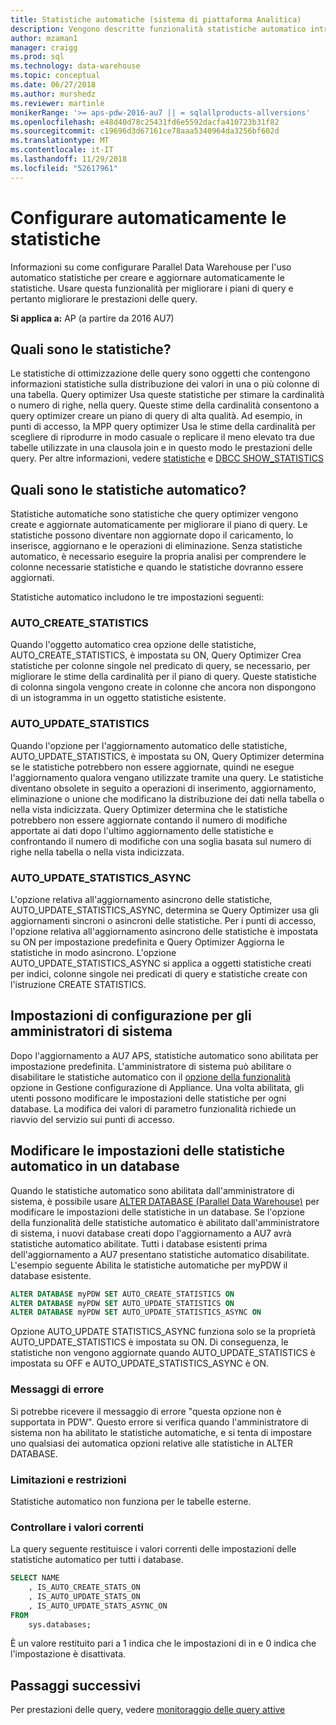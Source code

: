 ```yaml
---
title: Statistiche automatiche (sistema di piattaforma Analitica)
description: Vengono descritte funzionalità statistiche automatico introdotta in AU7 sistema di piattaforma Analitica.
author: mzaman1
manager: craigg
ms.prod: sql
ms.technology: data-warehouse
ms.topic: conceptual
ms.date: 06/27/2018
ms.author: murshedz
ms.reviewer: martinle
monikerRange: '>= aps-pdw-2016-au7 || = sqlallproducts-allversions'
ms.openlocfilehash: e48d40d78c25431fd6e5592dacfa410723b31f82
ms.sourcegitcommit: c19696d3d67161ce78aaa5340964da3256bf602d
ms.translationtype: MT
ms.contentlocale: it-IT
ms.lasthandoff: 11/29/2018
ms.locfileid: "52617961"
---
```

# <a name="configure-auto-statistics"></a>Configurare automaticamente le statistiche

Informazioni su come configurare Parallel Data Warehouse per l'uso automatico statistiche per creare e aggiornare automaticamente le statistiche.  Usare questa funzionalità per migliorare i piani di query e pertanto migliorare le prestazioni delle query.

**Si applica a:** AP (a partire da 2016 AU7)

## <a name="what-are-statistics"></a>Quali sono le statistiche?
Le statistiche di ottimizzazione delle query sono oggetti che contengono informazioni statistiche sulla distribuzione dei valori in una o più colonne di una tabella. Query optimizer Usa queste statistiche per stimare la cardinalità o numero di righe, nella query. Queste stime della cardinalità consentono a query optimizer creare un piano di query di alta qualità. Ad esempio, in punti di accesso, la MPP query optimizer Usa le stime della cardinalità per scegliere di riprodurre in modo casuale o replicare il meno elevato tra due tabelle utilizzate in una clausola join e in questo modo le prestazioni delle query.  Per altre informazioni, vedere [statistiche](../relational-databases/statistics/statistics.md) e [DBCC SHOW_STATISTICS](../t-sql/database-console-commands/dbcc-show-statistics-transact-sql.md)

## <a name="what-are-auto-statistics"></a>Quali sono le statistiche automatico?
Statistiche automatiche sono statistiche che query optimizer vengono create e aggiornate automaticamente per migliorare il piano di query. Le statistiche possono diventare non aggiornate dopo il caricamento, lo inserisce, aggiornano e le operazioni di eliminazione. Senza statistiche automatico, è necessario eseguire la propria analisi per comprendere le colonne necessarie statistiche e quando le statistiche dovranno essere aggiornati.

Statistiche automatico includono le tre impostazioni seguenti: 

### <a name="autocreatestatistics"></a>AUTO_CREATE_STATISTICS
Quando l'oggetto automatico crea opzione delle statistiche, AUTO_CREATE_STATISTICS, è impostata su ON, Query Optimizer Crea statistiche per colonne singole nel predicato di query, se necessario, per migliorare le stime della cardinalità per il piano di query. Queste statistiche di colonna singola vengono create in colonne che ancora non dispongono di un istogramma in un oggetto statistiche esistente.

### <a name="autoupdatestatistics"></a>AUTO_UPDATE_STATISTICS 
Quando l'opzione per l'aggiornamento automatico delle statistiche, AUTO_UPDATE_STATISTICS, è impostata su ON, Query Optimizer determina se le statistiche potrebbero non essere aggiornate, quindi ne esegue l'aggiornamento qualora vengano utilizzate tramite una query. Le statistiche diventano obsolete in seguito a operazioni di inserimento, aggiornamento, eliminazione o unione che modificano la distribuzione dei dati nella tabella o nella vista indicizzata. Query Optimizer determina che le statistiche potrebbero non essere aggiornate contando il numero di modifiche apportate ai dati dopo l'ultimo aggiornamento delle statistiche e confrontando il numero di modifiche con una soglia basata sul numero di righe nella tabella o nella vista indicizzata.

### <a name="autoupdatestatisticsasync"></a>AUTO_UPDATE_STATISTICS_ASYNC
L'opzione relativa all'aggiornamento asincrono delle statistiche, AUTO_UPDATE_STATISTICS_ASYNC, determina se Query Optimizer usa gli aggiornamenti sincroni o asincroni delle statistiche. Per i punti di accesso, l'opzione relativa all'aggiornamento asincrono delle statistiche è impostata su ON per impostazione predefinita e Query Optimizer Aggiorna le statistiche in modo asincrono. L'opzione AUTO_UPDATE_STATISTICS_ASYNC si applica a oggetti statistiche creati per indici, colonne singole nei predicati di query e statistiche create con l'istruzione CREATE STATISTICS.

## <a name="configuration-settings-for-system-administrators"></a>Impostazioni di configurazione per gli amministratori di sistema
Dopo l'aggiornamento a AU7 APS, statistiche automatico sono abilitata per impostazione predefinita. L'amministratore di sistema può abilitare o disabilitare le statistiche automatico con il [opzione della funzionalità](appliance-feature-switch.md) opzione in Gestione configurazione di Appliance.  Una volta abilitata, gli utenti possono modificare le impostazioni delle statistiche per ogni database.
La modifica dei valori di parametro funzionalità richiede un riavvio del servizio sui punti di accesso.

## <a name="change-auto-statistics-settings-on-a-database"></a>Modificare le impostazioni delle statistiche automatico in un database
Quando le statistiche automatico sono abilitata dall'amministratore di sistema, è possibile usare [ALTER DATABASE (Parallel Data Warehouse)](../t-sql/statements/alter-database-transact-sql.md?tabs=sqlpdw) per modificare le impostazioni delle statistiche in un database. Se l'opzione della funzionalità delle statistiche automatico è abilitato dall'amministratore di sistema, i nuovi database creati dopo l'aggiornamento a AU7 avrà statistiche automatico abilitate. Tutti i database esistenti prima dell'aggiornamento a AU7 presentano statistiche automatico disabilitate. L'esempio seguente Abilita le statistiche automatiche per myPDW il database esistente.

```sql
ALTER DATABASE myPDW SET AUTO_CREATE_STATISTICS ON
ALTER DATABASE myPDW SET AUTO_UPDATE_STATISTICS ON 
ALTER DATABASE myPDW SET AUTO_UPDATE_STATISTICS_ASYNC ON
```
 
Opzione AUTO_UPDATE STATISTICS_ASYNC funziona solo se la proprietà AUTO_UPDATE_STATISTICS è impostata su ON.  Di conseguenza, le statistiche non vengono aggiornate quando AUTO_UPDATE_STATISTICS è impostata su OFF e AUTO_UPDATE_STATISTICS_ASYNC è ON. 

### <a name="error-messages"></a>Messaggi di errore
Si potrebbe ricevere il messaggio di errore "questa opzione non è supportata in PDW".  Questo errore si verifica quando l'amministratore di sistema non ha abilitato le statistiche automatiche, e si tenta di impostare uno qualsiasi dei automatica opzioni relative alle statistiche in ALTER DATABASE. 

### <a name="limitations-and-restrictions"></a>Limitazioni e restrizioni
Statistiche automatico non funziona per le tabelle esterne. 

### <a name="check-the-current-values"></a>Controllare i valori correnti
La query seguente restituisce i valori correnti delle impostazioni delle statistiche automatico per tutti i database.

```sql
SELECT NAME
    , IS_AUTO_CREATE_STATS_ON 
    , IS_AUTO_UPDATE_STATS_ON
    , IS_AUTO_UPDATE_STATS_ASYNC_ON
FROM
    sys.databases;
```

È un valore restituito pari a 1 indica che le impostazioni di in e 0 indica che l'impostazione è disattivata. 

## <a name="next-steps"></a>Passaggi successivi
Per prestazioni delle query, vedere [monitoraggio delle query attive](monitoring-active-queries.md)
